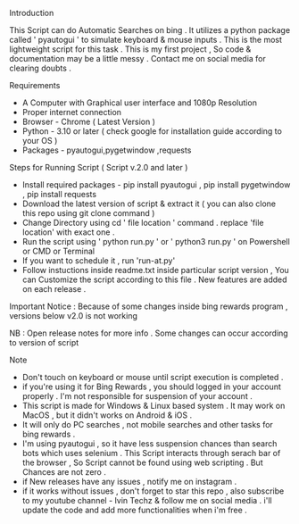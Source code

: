 Introduction

This Script can do Automatic Searches on bing . It utilizes a python package called ' pyautogui ' to simulate keyboard & mouse inputs .
This is the most lightweight script for this task . This is my first project , So code & documentation may be a little messy . 
Contact me on social media for clearing doubts .

Requirements
* A Computer with Graphical user interface and 1080p Resolution
* Proper internet connection
* Browser - Chrome ( Latest Version )
* Python - 3.10 or later ( check google for installation guide according to your OS )
* Packages - pyautogui,pygetwindow ,requests

Steps for Running Script ( Script v.2.0 and later )
* Install required packages - pip install pyautogui , pip install pygetwindow , pip install requests
* Download the latest version of script & extract it ( you can also clone this repo using git clone command )
* Change Directory using  cd ' file location ' command . replace 'file location' with exact one .
* Run the script using  ' python run.py '  or  ' python3 run.py ' on Powershell or CMD or Terminal
* If you want to schedule it , run 'run-at.py' 
* Follow instuctions inside readme.txt inside particular script version , You can Customize the script according to this file . New features are added on each release .

Important Notice : Because of some changes inside bing rewards program , versions below v2.0 is not working

NB : Open release notes for more info . Some changes can occur according to version of script

Note
* Don't touch on keyboard or mouse until script execution is completed .
* if you're using it for Bing Rewards , you should logged in your account properly . I'm not responsible for suspension of your account . 
* This script is made for Windows & Linux based system . It may work on MacOS , but it didn't works on Android & iOS .
* It will only do PC searches , not mobile searches and other tasks for bing rewards . 
* I'm using pyautogui , so it have less suspension chances than search bots which uses selenium . This Script interacts through serach bar of the browser ,
 So Script cannot be found using web scripting . But Chances are not zero . 
* if New releases have any issues , notify me on instagram .
* if it works without issues , don't forget to star this repo , also subscribe to my youtube channel - Ivin Techz & follow me on social media .
  i'll update the code and add more functionalities when i'm free .
